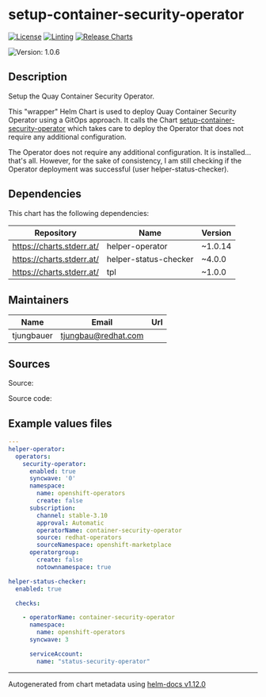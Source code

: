 

# setup-container-security-operator

[![License](https://img.shields.io/badge/License-Apache_2.0-blue.svg)](https://opensource.org/licenses/Apache-2.0)
[![Linting](https://github.com/tjungbauer/openshift-clusterconfig-gitops/actions/workflows/linting.yml/badge.svg)](https://github.com/tjungbauer/openshift-clusterconfig-gitops/actions/workflows/linting.yml)
[![Release Charts](https://github.com/tjungbauer/helm-charts/actions/workflows/release.yml/badge.svg)](https://github.com/tjungbauer/helm-charts/actions/workflows/release.yml)

  ![Version: 1.0.6](https://img.shields.io/badge/Version-1.0.6-informational?style=flat-square)

 

  ## Description

  Setup the Quay Container Security Operator.

This "wrapper" Helm Chart is used to deploy Quay Container Security Operator using a GitOps approach.
It calls the Chart [setup-container-security-operator](https://artifacthub.io/packages/helm/openshift-bootstraps/setup-container-security-operator) which takes care to deploy the Operator that does not require any additional configuration.

The Operator does not require any additional configuration. It is installed... that's all.
However, for the sake of consistency, I am still checking if the Operator deployment was successful (user helper-status-checker).

## Dependencies

This chart has the following dependencies:

| Repository | Name | Version |
|------------|------|---------|
| https://charts.stderr.at/ | helper-operator | ~1.0.14 |
| https://charts.stderr.at/ | helper-status-checker | ~4.0.0 |
| https://charts.stderr.at/ | tpl | ~1.0.0 |

## Maintainers

| Name | Email | Url |
| ---- | ------ | --- |
| tjungbauer | <tjungbau@redhat.com> |  |

## Sources
Source:

Source code:

## Example values files

```yaml
---
helper-operator:
  operators:
    security-operator:
      enabled: true
      syncwave: '0'
      namespace:
        name: openshift-operators
        create: false
      subscription:
        channel: stable-3.10
        approval: Automatic
        operatorName: container-security-operator
        source: redhat-operators
        sourceNamespace: openshift-marketplace
      operatorgroup:
        create: false
        notownnamespace: true

helper-status-checker:
  enabled: true

  checks:

    - operatorName: container-security-operator
      namespace:
        name: openshift-operators
      syncwave: 3

      serviceAccount:
        name: "status-security-operator"
```

----------------------------------------------
Autogenerated from chart metadata using [helm-docs v1.12.0](https://github.com/norwoodj/helm-docs/releases/v1.12.0)
